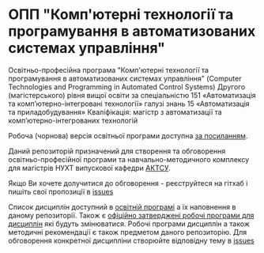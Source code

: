 # ОПП "Комп'ютерні технології та програмування в автоматизованих системах управління" 
Освітньо-професійна програма "Комп'ютерні технології та програмування в автоматизованих системах управління" (Computer Technologies and Programming in Automated Control Systems) Другого (магістерського) рівня вищої освіти за спеціальністю 151 «Автоматизація та комп’ютерно-інтегровані технології» галузі знань 15 «Автоматизація та приладобудування» Кваліфікація: магістр з автоматизації та комп’ютерно-інтегрованих технологій

Робоча (чорнова) версія освітньої програми доступна [за посиланням](opp.md).

Даний репозиторій призначений для створення та обговорення освітньо-професійної програми та навчально-методичного комплексу для магістрів НУХТ випускової кафедри [АКТСУ](https://www.iasu-nuft.pp.ua/). 

Якщо Ви хочете долучитися до обговорення - реєструйтеся на гітхаб і пишіть свої пропозиції в [issues](https://github.com/pupenasan/ctpics/issues)

Список дисциплін доступний в [освітній програмі](opp.md) а їх наповнення в даному репозиторії. Також є [офіційно затверджені робочі програми для дисциплін](https://nuft.edu.ua/fakultet-aks/kafedra-aktsu/?active=discziplini-ta-robochi-programi-kaktsu) які будуть змінюватися. Робочі програми дисциплін а також методичні рекомендації є також предметом даного репозиторію. Для обговорення конкретної дисципліни створюйте відповідну тему в  [issues](https://github.com/pupenasan/ctpics/issues) 

